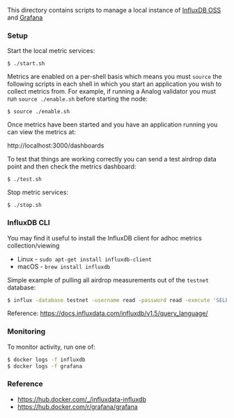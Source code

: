 
This directory contains scripts to manage a local instance of [InfluxDB OSS](https://docs.influxdata.com/influxdb/v1.6/) and [Grafana](https://grafana.com/docs/v5.2/)

### Setup

Start the local metric services:

`$ ./start.sh`

Metrics are enabled on a per-shell basis which means you must `source` the
following scripts in each shell in which you start an application you wish to
collect metrics from.  For example, if running a Analog validator you must run
`source ./enable.sh` before starting the node:

`$ source ./enable.sh`

Once metrics have been started and you have an application running you can view the metrics at:

http://localhost:3000/dashboards

To test that things are working correctly you can send a test airdrop data point and then check the
metrics dashboard:

`$ ./test.sh`

Stop metric services:

`$ ./stop.sh`

### InfluxDB CLI

You may find it useful to install the InfluxDB client for
adhoc metrics collection/viewing
* Linux - `sudo apt-get install influxdb-client`
* macOS - `brew install influxdb`

Simple example of pulling all airdrop measurements out of the `testnet` database:

```sh
$ influx -database testnet -username read -password read -execute 'SELECT * FROM "faucet-airdrop"'
```

Reference: https://docs.influxdata.com/influxdb/v1.5/query_language/

### Monitoring

To monitor activity, run one of:

```sh
$ docker logs -f influxdb
$ docker logs -f grafana
```

### Reference
* https://hub.docker.com/_/influxdata-influxdb
* https://hub.docker.com/r/grafana/grafana
